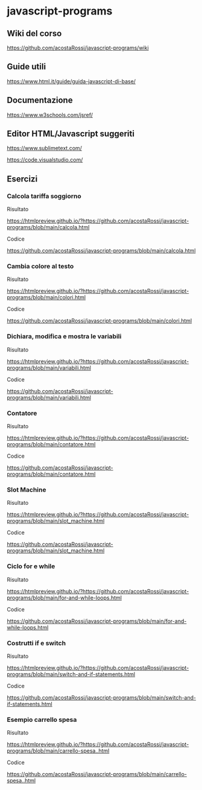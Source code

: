 # javascript-programs

## Wiki del corso

https://github.com/acostaRossi/javascript-programs/wiki

## Guide utili

https://www.html.it/guide/guida-javascript-di-base/

## Documentazione

https://www.w3schools.com/jsref/

## Editor HTML/Javascript suggeriti

https://www.sublimetext.com/

https://code.visualstudio.com/

## Esercizi

### Calcola tariffa soggiorno

Risultato

https://htmlpreview.github.io/?https://github.com/acostaRossi/javascript-programs/blob/main/calcola.html

Codice

https://github.com/acostaRossi/javascript-programs/blob/main/calcola.html

### Cambia colore al testo

Risultato

https://htmlpreview.github.io/?https://github.com/acostaRossi/javascript-programs/blob/main/colori.html

Codice

https://github.com/acostaRossi/javascript-programs/blob/main/colori.html

### Dichiara, modifica e mostra le variabili

Risultato

https://htmlpreview.github.io/?https://github.com/acostaRossi/javascript-programs/blob/main/variabili.html

Codice

https://github.com/acostaRossi/javascript-programs/blob/main/variabili.html

### Contatore

Risultato

https://htmlpreview.github.io/?https://github.com/acostaRossi/javascript-programs/blob/main/contatore.html

Codice

https://github.com/acostaRossi/javascript-programs/blob/main/contatore.html

### Slot Machine

Risultato

https://htmlpreview.github.io/?https://github.com/acostaRossi/javascript-programs/blob/main/slot_machine.html

Codice

https://github.com/acostaRossi/javascript-programs/blob/main/slot_machine.html


### Ciclo for e while

Risultato

https://htmlpreview.github.io/?https://github.com/acostaRossi/javascript-programs/blob/main/for-and-while-loops.html

Codice

https://github.com/acostaRossi/javascript-programs/blob/main/for-and-while-loops.html

### Costrutti if e switch

Risultato

https://htmlpreview.github.io/?https://github.com/acostaRossi/javascript-programs/blob/main/switch-and-if-statements.html

Codice

https://github.com/acostaRossi/javascript-programs/blob/main/switch-and-if-statements.html

### Esempio carrello spesa

Risultato

https://htmlpreview.github.io/?https://github.com/acostaRossi/javascript-programs/blob/main/carrello-spesa..html

Codice

https://github.com/acostaRossi/javascript-programs/blob/main/carrello-spesa..html
